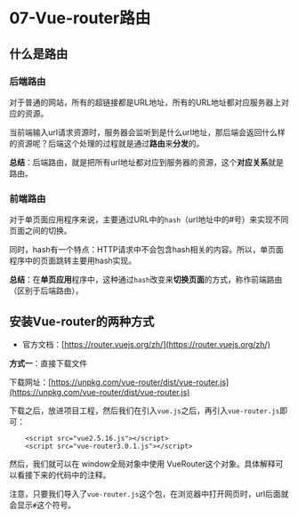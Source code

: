 # 07-Vue-router路由

## 什么是路由

### 后端路由

对于普通的网站，所有的超链接都是URL地址，所有的URL地址都对应服务器上对应的资源。

当前端输入url请求资源时，服务器会监听到是什么url地址，那后端会返回什么样的资源呢？后端这个处理的过程就是通过**路由**来**分发**的。

**总结**：后端路由，就是把所有url地址都对应到服务器的资源，这个**对应关系**就是路由。

### 前端路由

对于单页面应用程序来说，主要通过URL中的`hash`（url地址中的\#号）来实现不同页面之间的切换。

同时，hash有一个特点：HTTP请求中不会包含hash相关的内容。所以，单页面程序中的页面跳转主要用hash实现。

**总结**：在**单页应用**程序中，这种通过`hash`改变来**切换页面**的方式，称作前端路由（区别于后端路由）。

## 安装Vue-router的两种方式

* 官方文档：[https://router.vuejs.org/zh/](https://router.vuejs.org/zh/)

**方式一**：直接下载文件

下载网址：[https://unpkg.com/vue-router/dist/vue-router.js](https://unpkg.com/vue-router/dist/vue-router.js)

下载之后，放进项目工程，然后我们在引入`vue.js`之后，再引入`vue-router.js`即可：

```markup
    <script src="vue2.5.16.js"></script>
    <script src="vue-router3.0.1.js"></script>
```

然后，我们就可以在 window全局对象中使用 VueRouter这个对象。具体解释可以看接下来的代码中的注释。

注意，只要我们导入了`vue-router.js`这个包，在浏览器中打开网页时，url后面就会显示`#`这个符号。


